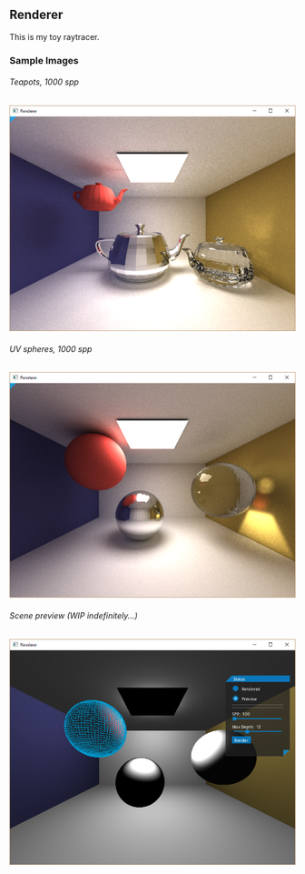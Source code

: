Renderer
--------
This is my toy raytracer.

### Sample Images
###### Teapots, 1000 spp
![](images/teapot_1000.PNG)

###### UV spheres, 1000 spp
![](images/sphere_1000.PNG)

###### Scene preview (WIP indefinitely...)
![](images/previewer.PNG)
